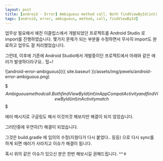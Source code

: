 ```yaml
---
layout: post
title: [android - Error] Ambiguous method call. Both findViewById(int) in AppCompatActivity and findViewById(int) in Activity match
tags: [android, error, ambiguous, method, call, findViewById]
---
```


업무상 필요해서 예전 이클립스에서 개발되었던 프로젝트를 Android Studio 로 import를 진행하였습니다. 몇가지 문제가 되는 부분들 수정하면서 무사히 import도 완료하고 업무도 잘 처리했었습니다.

그런데, 이후에 기존에 Android Studio에서 개발중이던 프로젝트에서 아래와 같은 에러가 발생하더라구요.. 헐~!


![android-error-ambiguous]({{ site.baseurl }}/assets/img/pexels/android-error-ambiguous.png)


$$$ Ambiguous method call. Both findViewById(int) in AppCompatActivity and findViewById(int) in Activity match $$$


에러 메시지로 구글링도 해서 이것저것 해보지만 해결이 되지 않았습니다.

그러던중에 우연히(?) 해결이 되었습니다.

그것은 build.gradle 에 임의의 수정(지웠다가 다시 붙었다.. 등등) 으로 다시 sync를 하게 되면 에러가 사라지고 이슈가 해결이 됩니다.

혹시 위의 같은 이슈가 있으신 분은 한번 해보시길 권해드립니다. ^^ㅎ
